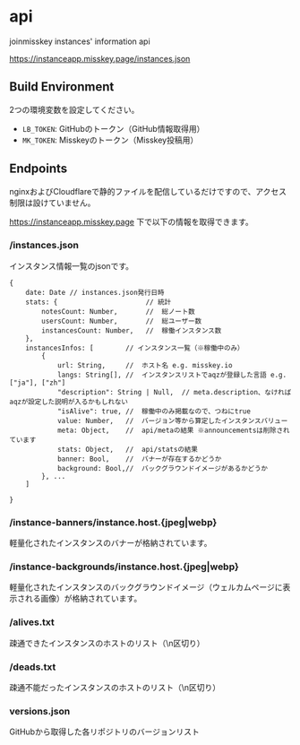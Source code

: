 # api
joinmisskey instances' information api

https://instanceapp.misskey.page/instances.json

## Build Environment
2つの環境変数を設定してください。

- `LB_TOKEN`: GitHubのトークン（GitHub情報取得用）
- `MK_TOKEN`: Misskeyのトークン（Misskey投稿用）

## Endpoints
nginxおよびCloudflareで静的ファイルを配信しているだけですので、アクセス制限は設けていません。

https://instanceapp.misskey.page 下で以下の情報を取得できます。

### /instances.json
インスタンス情報一覧のjsonです。

```
{
    date: Date // instances.json発行日時
    stats: {                      // 統計
        notesCount: Number,       //  総ノート数
        usersCount: Number,       //  総ユーザー数
        instancesCount: Number,   //  稼働インスタンス数
    },
    instancesInfos: [        // インスタンス一覧（※稼働中のみ）
        {
            url: String,     //  ホスト名 e.g. misskey.io
            langs: String[], //  インスタンスリストでaqzが登録した言語 e.g. ["ja"], ["zh"]
            "description": String | Null,  // meta.description、なければaqzが設定した説明が入るかもしれない
            "isAlive": true, //  稼働中のみ掲載なので、つねにtrue
            value: Number,   //  バージョン等から算定したインスタンスバリュー
            meta: Object,    //  api/metaの結果 ※announcementsは削除されています
            stats: Object,   //  api/statsの結果
            banner: Bool,    //  バナーが存在するかどうか
            background: Bool,//  バックグラウンドイメージがあるかどうか
        }, ...
    ]

}
```

### /instance-banners/instance.host.{jpeg|webp}
軽量化されたインスタンスのバナーが格納されています。

### /instance-backgrounds/instance.host.{jpeg|webp}
軽量化されたインスタンスのバックグラウンドイメージ（ウェルカムページに表示される画像）が格納されています。

### /alives.txt
疎通できたインスタンスのホストのリスト（\n区切り）

### /deads.txt
疎通不能だったインスタンスのホストのリスト（\n区切り）

### versions.json
GitHubから取得した各リポジトリのバージョンリスト
